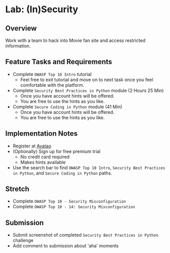 # Lab: (In)Security

## Overview

Work with a team to hack into Movie fan site and access restricted information.

## Feature Tasks and Requirements

- Complete `OWASP Top 10 Intro` tutorial
  - Feel free to exit tutorial and move on to next task once you feel comfortable with the platform.
- Complete `Security Best Practices in Python` module (2 Hours 25 Min)
  - Once you have account hints will be offered.
  - You are free to use the hints as you like.
- Complete `Secure Coding in Python` module (41 Min)
  - Once you have account hints will be offered.
  - You are free to use the hints as you like.

## Implementation Notes

- Register at [Avatao](https://platform.avatao.com)
- (Optionally) Sign up for free premium trial
  - No credit card required
  - Makes hints available
- Use the search bar to find `OWASP Top 10 Intro`, `Security Best Practices in Python`,  and `Secure Coding in Python` paths.

## Stretch

- Complete `OWASP Top 10 - Security Misconfiguration`
- Complete `OWASP Top 10 - 14: Security Misconfiguration`

## Submission

- Submit screenshot of completed `Security Best Practices in Python` challenge
- Add comment to submission about 'aha' moments
